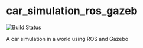 # car_simulation_ros_gazeb

[![Build Status](https://travis-ci.org/duthades/car_simulation_ros_gazebo.svg?branch=master)](https://travis-ci.org/duthades/car_simulation_ros_gazebo)

A car simulation in a world using ROS and Gazebo

